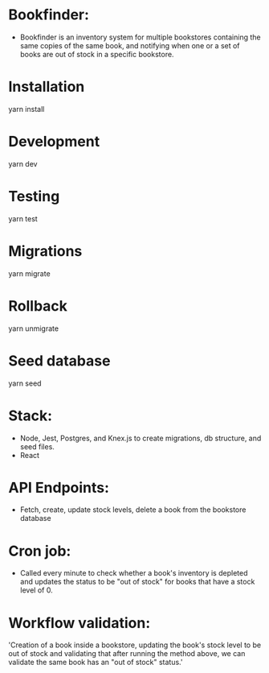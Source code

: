 # Bookfinder:

- Bookfinder is an inventory system for multiple bookstores containing the same copies of the same book, and notifying when one or a set of books are out of stock in a specific bookstore.

# Installation

yarn install

# Development

yarn dev

# Testing

yarn test

# Migrations

yarn migrate

# Rollback

yarn unmigrate

# Seed database

yarn seed

# Stack:

- Node, Jest, Postgres, and Knex.js to create migrations, db structure, and seed files. 
- React 

# API Endpoints:

- Fetch, create, update stock levels, delete a book from the bookstore database

# Cron job:

- Called every minute to check whether a book's inventory is depleted and updates the status to be "out of stock" for books that have a stock level of 0.

# Workflow validation:

'Creation of a book inside a bookstore, updating the book's stock level to be out of stock and validating that after running the method above, we can validate the same book has an "out of stock" status.'
